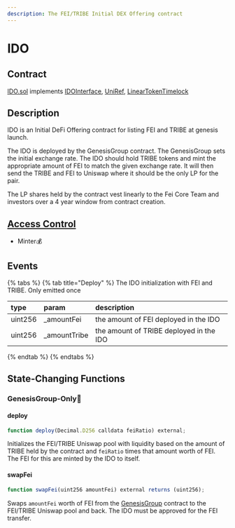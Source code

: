```yaml
---
description: The FEI/TRIBE Initial DEX Offering contract
---
```


# IDO

## Contract

[IDO.sol](https://github.com/fei-protocol/fei-protocol-core/blob/master/contracts/genesis/IDO.sol) implements [IDOInterface](https://github.com/fei-protocol/fei-protocol-core/blob/master/contracts/genesis/IDOInterface.sol), [UniRef](https://github.com/fei-protocol/fei-protocol-core/blob/master/contracts/refs/UniRef.sol), [LinearTokenTimelock](https://github.com/fei-protocol/fei-protocol-core/blob/master/contracts/utils/LinearTokenTimelock.sol)

## Description

IDO is an Initial DeFi Offering contract for listing FEI and TRIBE at genesis launch.

The IDO is deployed by the GenesisGroup contract. The GenesisGroup sets the initial exchange rate. The IDO should hold TRIBE tokens and mint the appropriate amount of FEI to match the given exchange rate. It will then send the TRIBE and FEI to Uniswap where it should be the only LP for the pair.

The LP shares held by the contract vest linearly to the Fei Core Team and investors over a 4 year window from contract creation.

## [Access Control](../access-control/) 

* Minter💰

## Events

{% tabs %}
{% tab title="Deploy" %}
The IDO initialization with FEI and TRIBE. Only emitted once

| type | param | description |
| :--- | :--- | :--- |
| uint256 | \_amountFei | the amount of FEI deployed in the IDO |
| uint256 | \_amountTribe | the amount of TRIBE deployed in the IDO |
{% endtab %}
{% endtabs %}

## State-Changing Functions <a id="state-changing-functions"></a>

### GenesisGroup-Only🚀

#### deploy

```javascript
function deploy(Decimal.D256 calldata feiRatio) external;
```

Initializes the FEI/TRIBE Uniswap pool with liquidity based on the amount of TRIBE held by the contract and `feiRatio` times that amount worth of FEI. The FEI for this are minted by the IDO to itself. 

#### swapFei

```javascript
function swapFei(uint256 amountFei) external returns (uint256);
```

Swaps `amountFei` worth of FEI from the [GenesisGroup](genesisgroup.md) contract to the FEI/TRIBE Uniswap pool and back. The IDO must be approved for the FEI transfer.

